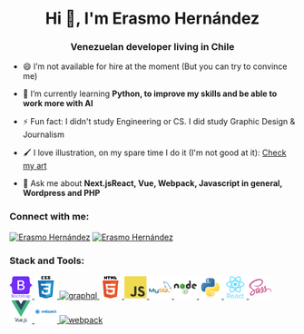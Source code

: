 <h1 align="center">Hi 👋, I'm Erasmo Hernández</h1>
<h3 align="center">Venezuelan developer living in Chile</h3>

- 😄 I’m not available for hire at the moment (But you can try to convince me)

- 🌱 I’m currently learning **Python, to improve my skills and be able to work more with AI**

- ⚡ Fun fact: I didn't study Engineering or CS. I did study Graphic Design & Journalism

- 🖌 I love illustration, on my spare time I do it (I'm not good at it): <a href="https://instagram.com/erasmo.illustration" target="_blank">Check my art</a>

- 💬 Ask me about **Next.jsReact, Vue, Webpack, Javascript in general, Wordpress and PHP**

<h3 align="left">Connect with me:</h3>
<p align="left">
<a href="https://twitter.com/erasmohernandez" target="_blank"><img align="center" src="https://cdn.jsdelivr.net/npm/simple-icons@3.0.1/icons/twitter.svg" alt="Erasmo Hernández" height="30" width="40" /></a>
<a href="https://linkedin.com/in/erasmohernandez" target="_blank"><img align="center" src="https://cdn.jsdelivr.net/npm/simple-icons@3.0.1/icons/linkedin.svg" alt="Erasmo Hernández" height="30" width="40" /></a>
</p>

<h3 align="left">Stack and Tools:</h3>
<p align="left"> <a href="https://getbootstrap.com" target="_blank"> <img src="https://raw.githubusercontent.com/devicons/devicon/master/icons/bootstrap/bootstrap-plain-wordmark.svg" alt="bootstrap" width="40" height="40"/> </a> <a href="https://www.w3schools.com/css/" target="_blank"> <img src="https://raw.githubusercontent.com/devicons/devicon/master/icons/css3/css3-original-wordmark.svg" alt="css3" width="40" height="40"/> </a> <a href="https://graphql.org" target="_blank"> <img src="https://www.vectorlogo.zone/logos/graphql/graphql-icon.svg" alt="graphql" width="40" height="40"/> </a> <a href="https://www.w3.org/html/" target="_blank"> <img src="https://raw.githubusercontent.com/devicons/devicon/master/icons/html5/html5-original-wordmark.svg" alt="html5" width="40" height="40"/> </a> <a href="https://developer.mozilla.org/en-US/docs/Web/JavaScript" target="_blank"> <img src="https://raw.githubusercontent.com/devicons/devicon/master/icons/javascript/javascript-original.svg" alt="javascript" width="40" height="40"/> </a> <a href="https://www.mysql.com/" target="_blank"> <img src="https://raw.githubusercontent.com/devicons/devicon/master/icons/mysql/mysql-original-wordmark.svg" alt="mysql" width="40" height="40"/> </a> <a href="https://nodejs.org" target="_blank"> <img src="https://raw.githubusercontent.com/devicons/devicon/master/icons/nodejs/nodejs-original-wordmark.svg" alt="nodejs" width="40" height="40"/> </a> <a href="https://www.python.org" target="_blank"> <img src="https://raw.githubusercontent.com/devicons/devicon/master/icons/python/python-original.svg" alt="python" width="40" height="40"/> </a> <a href="https://reactjs.org/" target="_blank"> <img src="https://raw.githubusercontent.com/devicons/devicon/master/icons/react/react-original-wordmark.svg" alt="react" width="40" height="40"/> </a> <a href="https://sass-lang.com" target="_blank"> <img src="https://raw.githubusercontent.com/devicons/devicon/master/icons/sass/sass-original.svg" alt="sass" width="40" height="40"/> </a> <a href="https://vuejs.org/" target="_blank"> <img src="https://raw.githubusercontent.com/devicons/devicon/master/icons/vuejs/vuejs-original-wordmark.svg" alt="vuejs" width="40" height="40"/> </a> <a href="https://webpack.js.org" target="_blank"> <img src="https://raw.githubusercontent.com/devicons/devicon/d00d0969292a6569d45b06d3f350f463a0107b0d/icons/webpack/webpack-original-wordmark.svg" alt="webpack" width="40" height="40"/> </a><a href="https://jestjs.io/" target="_blank"> <img src="https://www.vectorlogo.zone/logos/jestjsio/jestjsio-icon.svg" alt="webpack" width="40" height="40"/> </a> </p>
